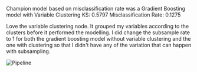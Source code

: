 Champion model based on misclassification rate was a Gradient Boosting model with Variable Clustering
KS: 0.5797
Misclassification Rate: 0.1275

Love the variable clustering node. It grouped my variables according to the clusters before it performed the modelling. I did change the
subsample rate to 1 for both the gradient boosting model without variable clustering and the one with clustering so that I didn't have any
of the variation that can happen with subsampling.  

![Pipeline](https://github.com/melcar1054/vdmml-trials-challenge/melcar/Variable%20Clustering/2019-03-29%2011_17_03-Model%20Studio.png)

